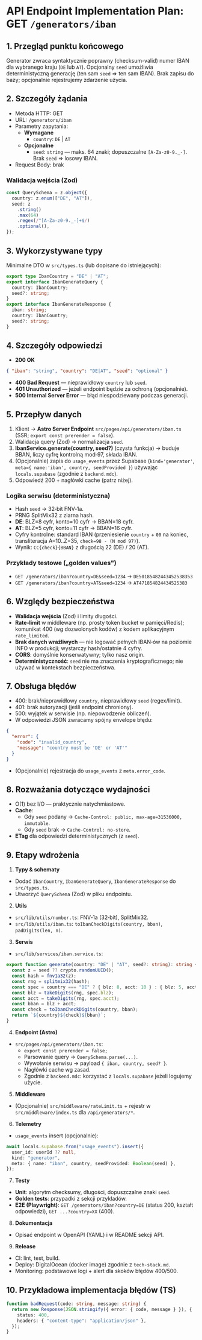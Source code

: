 # API Endpoint Implementation Plan: GET `/generators/iban`

## 1. Przegląd punktu końcowego

Generator zwraca syntaktycznie poprawny (checksum-valid) numer IBAN dla wybranego kraju (`DE` lub `AT`). Opcjonalny `seed` umożliwia deterministyczną generację (ten sam `seed` ⇒ ten sam IBAN). Brak zapisu do bazy; opcjonalnie rejestrujemy zdarzenie użycia.

## 2. Szczegóły żądania

- Metoda HTTP: GET
- URL: `/generators/iban`
- Parametry zapytania:
  - **Wymagane**
    - `country`: `DE` | `AT`
  - **Opcjonalne**
    - `seed`: `string` — maks. 64 znaki; dopuszczalne `[A-Za-z0-9._-]`. Brak `seed` ⇒ losowy IBAN.
- Request Body: brak

### Walidacja wejścia (Zod)

```ts
const QuerySchema = z.object({
  country: z.enum(["DE", "AT"]),
  seed: z
    .string()
    .max(64)
    .regex(/^[A-Za-z0-9._-]+$/)
    .optional(),
});
```

## 3. Wykorzystywane typy

Minimalne DTO w `src/types.ts` (lub dopisane do istniejących):

```ts
export type IbanCountry = "DE" | "AT";
export interface IbanGenerateQuery {
  country: IbanCountry;
  seed?: string;
}
export interface IbanGenerateResponse {
  iban: string;
  country: IbanCountry;
  seed?: string;
}
```

## 4. Szczegóły odpowiedzi

- **200 OK**

```json
{ "iban": "string", "country": "DE|AT", "seed": "optional" }
```

- **400 Bad Request** — nieprawidłowy `country` lub `seed`.
- **401 Unauthorized** — jeżeli endpoint będzie za ochroną (opcjonalnie).
- **500 Internal Server Error** — błąd niespodziewany podczas generacji.

## 5. Przepływ danych

1. Klient → **Astro Server Endpoint** `src/pages/api/generators/iban.ts` (SSR; `export const prerender = false`).
2. Walidacja query (Zod) → normalizacja `seed`.
3. **IbanService.generate(country, seed?)** (czysta funkcja) → buduje BBAN, liczy cyfrę kontrolną mod‑97, składa IBAN.
4. (Opcjonalnie) zapis do `usage_events` przez Supabase (`kind='generator'`, `meta={ name:'iban', country, seedProvided }`) używając `locals.supabase` (zgodnie z `backend.mdc`).
5. Odpowiedź 200 + nagłówki cache (patrz niżej).

### Logika serwisu (deterministyczna)

- Hash `seed` → 32‑bit FNV‑1a.
- PRNG SplitMix32 z ziarna hash.
- **DE**: BLZ=8 cyfr, konto=10 cyfr → BBAN=18 cyfr.
- **AT**: BLZ=5 cyfr, konto=11 cyfr → BBAN=16 cyfr.
- Cyfry kontrolne: standard IBAN (przeniesienie `country` + `00` na koniec, transliteracja A=10..Z=35, `check=98 - (N mod 97)`).
- Wynik: `CC{check}{BBAN}` z długością 22 (DE) / 20 (AT).

### Przykłady testowe („golden values")

- `GET /generators/iban?country=DE&seed=1234` → `DE50185482443452538353`
- `GET /generators/iban?country=AT&seed=1234` → `AT471854824434525383`

## 6. Względy bezpieczeństwa

- **Walidacja wejścia** (Zod) i limity długości.
- **Rate‑limit** w middleware (np. prosty token bucket w pamięci/Redis); komunikat 400 (wg dozwolonych kodów) z kodem aplikacyjnym `rate_limited`.
- **Brak danych wrażliwych** — nie logować pełnych IBAN‑ów na poziomie INFO w produkcji; wystarczy hash/ostatnie 4 cyfry.
- **CORS**: domyślnie konserwatywny; tylko nasz origin.
- **Deterministyczność**: `seed` nie ma znaczenia kryptograficznego; nie używać w kontekstach bezpieczeństwa.

## 7. Obsługa błędów

- 400: brak/nieprawidłowy `country`, nieprawidłowy `seed` (regex/limit).
- 401: brak autoryzacji (jeśli endpoint chroniony).
- 500: wyjątek w serwisie (np. niepowodzenie obliczeń).
- W odpowiedzi JSON zwracamy spójny envelope błędu:

```json
{
  "error": {
    "code": "invalid_country",
    "message": "country must be 'DE' or 'AT'"
  }
}
```

- (Opcjonalnie) rejestracja do `usage_events` z `meta.error_code`.

## 8. Rozważania dotyczące wydajności

- O(1) bez I/O — praktycznie natychmiastowe.
- **Cache**:
  - Gdy `seed` podany → `Cache-Control: public, max-age=31536000, immutable`.
  - Gdy `seed` brak → `Cache-Control: no-store`.
- **ETag** dla odpowiedzi deterministycznych (z `seed`).

## 9. Etapy wdrożenia

1. **Typy & schematy**

- Dodać `IbanCountry`, `IbanGenerateQuery`, `IbanGenerateResponse` do `src/types.ts`.
- Utworzyć `QuerySchema` (Zod) w pliku endpointu.

2. **Utils**

- `src/lib/utils/number.ts`: FNV‑1a (32‑bit), SplitMix32.
- `src/lib/utils/iban.ts`: `toIbanCheckDigits(country, bban)`, `padDigits(len, n)`.

3. **Serwis**

- `src/lib/services/iban.service.ts`:

```ts
export function generate(country: "DE" | "AT", seed?: string): string {
  const z = seed ?? crypto.randomUUID();
  const hash = fnv1a32(z);
  const rng = splitmix32(hash);
  const spec = country === "DE" ? { blz: 8, acct: 10 } : { blz: 5, acct: 11 };
  const blz = takeDigits(rng, spec.blz);
  const acct = takeDigits(rng, spec.acct);
  const bban = blz + acct;
  const check = toIbanCheckDigits(country, bban);
  return `${country}${check}${bban}`;
}
```

4. **Endpoint (Astro)**

- `src/pages/api/generators/iban.ts`:
  - `export const prerender = false;`
  - Parsowanie query → `QuerySchema.parse(...)`.
  - Wywołanie serwisu → payload `{ iban, country, seed? }`.
  - Nagłówki cache wg zasad.
  - Zgodnie z `backend.mdc`: korzystać z `locals.supabase` jeżeli logujemy użycie.

5. **Middleware**

- (Opcjonalnie) `src/middleware/rateLimit.ts` + rejestr w `src/middleware/index.ts` dla `/api/generators/*`.

6. **Telemetry**

- `usage_events` insert (opcjonalnie):

```ts
await locals.supabase.from("usage_events").insert({
  user_id: userId ?? null,
  kind: "generator",
  meta: { name: "iban", country, seedProvided: Boolean(seed) },
});
```

7. **Testy**

- **Unit**: algorytm checksumy, długości, dopuszczalne znaki `seed`.
- **Golden tests**: przypadki z sekcji przykładów.
- **E2E (Playwright)**: `GET /generators/iban?country=DE` (status 200, kształt odpowiedzi), `GET ...?country=XX` (400).

8. **Dokumentacja**

- Opisać endpoint w OpenAPI (YAML) i w README sekcji API.

9. **Release**

- CI: lint, test, build.
- Deploy: DigitalOcean (docker image) zgodnie z `tech-stack.md`.
- Monitoring: podstawowe logi + alert dla skoków błędów 400/500.

## 10. Przykładowa implementacja błędów (TS)

```ts
function badRequest(code: string, message: string) {
  return new Response(JSON.stringify({ error: { code, message } }), {
    status: 400,
    headers: { "content-type": "application/json" },
  });
}
```
